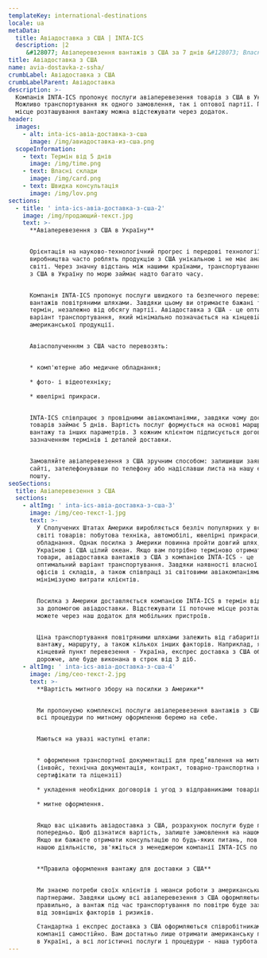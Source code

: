```yaml
---
templateKey: international-destinations
locale: ua
metaData:
  title: Авіадоставка з США | INTA-ICS
  description: |2
     &#128077; Авіаперевезення вантажів з США за 7 днів &#128073; Власні склади і офіси в Америці &#9992; Авіадоставка вантажів "під ключ" &#9989; Вигідна ціна на транспортування вантажу в Україну &#9989;
title: Авіадоставка з США
name: avia-dostavka-z-ssha/
crumbLabel: Авіадоставка з США
crumbLabelParent: Авіадоставка
description: >-
  Компанія INTA-ICS пропонує послуги авіаперевезення товарів з США в Україну.
  Можливо транспортування як одного замовлення, так і оптової партії. Поточне
  місце розташування вантажу можна відстежувати через додаток.
header:
  images:
    - alt: inta-ics-авіа-доставка-з-сша
      image: /img/авиадоставка-из-сша.png
  scopeInformation:
    - text: Термін від 5 днів
      image: /img/time.png
    - text: Власні склади
      image: /img/card.png
    - text: Швидка консультація
      image: /img/lov.png
sections:
  - title: ' inta-ics-авіа-доставка-з-сша-2'
    image: /img/продающий-текст.jpg
    text: >-
      **Авіаперевезення з США в Україну**


      Орієнтація на науково-технологічний прогрес і передові технології
      виробництва часто роблять продукцію з США унікальною і не має аналогів в
      світі. Через значну відстань між нашими країнами, транспортування вантажів
      з США в Україну по морю займає надто багато часу. 


      Компанія INTA-ICS пропонує послуги швидкого та безпечного перевезення
      вантажів повітряними шляхами. Завдяки цьому ви отримаєте бажані товари в
      термін, незалежно від обсягу партії. Авіадоставка з США - це оптимальний
      варіант транспортування, який мінімально позначається на кінцевій вартості
      американської продукції.


      Авіасполученням з США часто перевозять:


      * комп'ютерне або медичне обладнання;

      * фото- і відеотехніку;

      * ювелірні прикраси.


      INTA-ICS співпрацює з провідними авіакомпаніями, завдяки чому доставка
      товарів займає 5 днів. Вартість послуг формується на основі маршруту, ваги
      вантажу та інших параметрів. З кожним клієнтом підписується договір із
      зазначенням термінів і деталей доставки.


      Замовляйте авіаперевезення з США зручним способом: залишивши заявку на
      сайті, зателефонувавши по телефону або надіславши листа на нашу електронну
      пошту.
seoSections:
  title: Авіаперевезення з США
  sections:
    - altImg: ' inta-ics-авіа-доставка-з-сша-3'
      image: /img/сео-текст-1.jpg
      text: >-
        У Сполучених Штатах Америки виробляється безліч популярних у всьому
        світі товарів: побутова техніка, автомобілі, ювелірні прикраси,
        обладнання. Однак посилка з Америки повинна пройти довгий шлях, адже між
        Україною і США цілий океан. Якщо вам потрібно терміново отримати бажані
        товари, авіадоставка вантажів з США з компанією INTA-ICS - це
        оптимальний варіант транспортування. Завдяки наявності власної мережі
        офісів і складів, а також співпраці зі світовими авіакомпаніями, ми
        мінімізуємо витрати клієнтів.


        Посилка з Америки доставляється компанією INTA-ICS в термін від 5 днів
        за допомогою авіадоставки. Відстежувати її поточне місце розташування ви
        можете через наш додаток для мобільних пристроїв.


        Ціна транспортування повітряними шляхами залежить від габаритів і ваги
        вантажу, маршруту, а також кількох інших факторів. Наприклад, якщо
        кінцевий пункт перевезення - Україна, експрес доставка з США обійдеться
        дорожче, але буде виконана в строк від 3 діб.
    - altImg: ' inta-ics-авіа-доставка-з-сша-4'
      image: /img/сео-текст-2.jpg
      text: >-
        **Вартість митного збору на посилки з Америки**


        Ми пропонуємо комплексні послуги авіаперевезення вантажів з США, тому
        всі процедури по митному оформленню беремо на себе.  


        Маються на увазі наступні етапи:


        * оформлення транспортної документації для пред’явлення на митниці
        (інвойс, технічна документація, контракт, товарно-транспортна накладна,
        сертифікати та ліцензії)

        * укладення необхідних договорів і угод з відправниками товарів;

        * митне оформлення.


        Якщо вас цікавить авіадоставка з США, розрахунок послуги буде проведений
        попередньо. Щоб дізнатися вартість, залиште замовлення на нашому сайті.
        Якщо ви бажаєте отримати консультацію по будь-яких питань, пов'язаних з
        нашою діяльністю, зв'яжіться з менеджером компанії INTA-ICS по телефону.


        **Правила оформлення вантажу для доставки з США** 


        Ми знаємо потреби своїх клієнтів і нюанси роботи з американськими
        партнерами. Завдяки цьому всі авіаперевезення з США оформляються
        правильно, а вантаж під час транспортування по повітрю буде захищений
        від зовнішніх факторів і ризиків.

        Стандартна і експрес доставка з США оформляються співробітниками нашої
        компанії самостійно. Вам достатньо лише отримати американську продукцію
        в Україні, а всі логістичні послуги і процедури - наша турбота.
---
```

